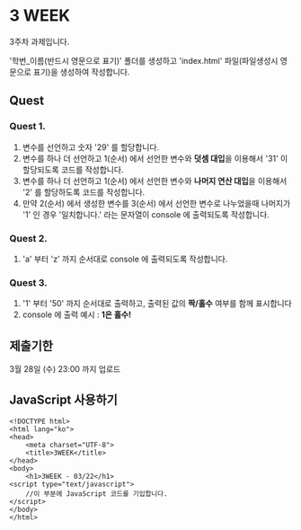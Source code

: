 # 3 WEEK

3주차 과제입니다.

'학번_이름(반드시 영문으로 표기)' 폴더를 생성하고 'index.html' 파일(파일생성시 영문으로 표기)을 생성하여 작성합니다.

## Quest

### Quest 1.
1) 변수를 선언하고 숫자 '29' 를 할당합니다.
2) 변수를 하나 더 선언하고 1(순서) 에서 선언한 변수와 **덧셈 대입**을 이용해서 '31' 이 할당되도록 코드를 작성합니다.
3) 변수를 하나 더 선언하고 1(순서) 에서 선언한 변수와 **나머지 연산 대입**을 이용해서 '2' 를 할당하도록 코드를 작성합니다.
4) 만약 2(순서) 에서 생성한 변수를 3(순서) 에서 선언한 변수로 나누었을때 나머지가 '1' 인 경우 '일치합니다.' 라는 문자열이 console 에 출력되도록 작성합니다.

### Quest 2.
1) 'a' 부터 'z' 까지 순서대로 console 에 출력되도록 작성합니다.

### Quest 3.
1) '1' 부터 '50' 까지 순서대로 출력하고, 출력된 값의 **짝/홀수** 여부를 함께 표시합니다
2) console 에 출력 예시 : **1은 홀수!**


## 제출기한

3월 28일 (수) 23:00 까지 업로드

## JavaScript 사용하기

```
<!DOCTYPE html>
<html lang="ko">
<head>
    <meta charset="UTF-8">
    <title>3WEEK</title>
</head>
<body>
    <h1>3WEEK - 03/22</h1>
<script type="text/javascript">
    //이 부분에 JavaScript 코드를 기입합니다.
</script>
</body>
</html>
```